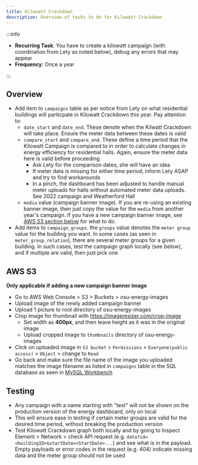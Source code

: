```yaml
---
title: Kilowatt Crackdown
description: Overview of tasks to do for Kilowatt Crackdown
---
```


:::info

- **Recurring Task**: You have to create a kilowatt campaign (with coordination from Lety as noted below), debug any errors that may appear
- **Frequency**: Once a year

:::

## Overview

- Add item to `campaigns` table as per notice from Lety on what residential buildings will particpate in Kilowatt Crackdown this year. Pay attention to:
  - `date_start` and `date_end`. These denote when the Kilwatt Crackdown will take place. Ensure the meter data between these dates is valid
  - `compare_start` and `compare_end`. These define a time period that the Kilowatt Campaign is compared to in order to calculate changes in energy efficiency for residential halls. Again, ensure the meter data here is valid before proceeding
    - Ask Lety for the comparison dates, she will have an idea
    - If meter data is missing for either time period, inform Lety ASAP and try to find workarounds
    - In a pinch, the dashboard has been adjusted to handle manual meter uploads for halls without automated meter data uploads. See 2022 campaign and Weatherford Hall
  - `media` value (campaign banner image). If you are re-using an existing banner image, then just copy the value for the `media` from another year's campaign. If you have a new campaign banner image, see [AWS S3 section below](kilowatt_crackdown#aws-s3) for what to do.
- Add items to `campaign_groups`. the `groups` value denotes the `meter group` value for the building you want. In some cases (as seen in `meter_group_relation`), there are several meter groups for a given building. In such cases, test the campaign graph locally (see below), and if multiple are valid, then just pick one

## AWS S3

**Only applicable if adding a new campaign banner image**

- Go to AWS Web Console > S3 > Buckets > osu-energy-images
- Upload image of the newly added campaign banner
- Upload 1 picture to root directory of osu-energy-images
- Crop image for thumbnail with https://imageresizer.com/crop-image
  - Set width as **400px**, and then leave height as it was in the original image
  - Upload cropped image to `thumbnails` directory of osu-energy-images
- Click on uploaded image in `S3 bucket` > `Permissions` > `Everyone(public access)` > `Object` > change to `Read`
- Go back and make sure the file name of the image you uploaded matches the image filename as listed in `campaigns` table in the SQL database as seen in [MySQL Workbench](adding_meters_buildings#MySQL-Workbench)

## Testing

- Any campaign with a name starting with "test" will not be shown on the production version of the energy dashboard, only on local
- This will ensure ease in testing if certain meter groups are valid for the desired time period, without breaking the production version
- Test Kilowatt Crackdown graph both locally and by going to Inspect Element > Network > check API request (e.g. `data?id=<buildingID>&startDate=<StartDate>...`) and see what is in the payload. Empty payloads or error codes in the request (e.g. 404) indicate missing data and the meter group should not be used
